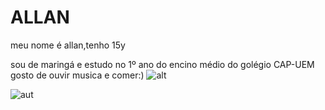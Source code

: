 # ALLAN

meu nome é allan,tenho 15y

sou de maringá e estudo no 1º ano do encino médio do golégio CAP-UEM
gosto de ouvir musica e comer:) 
![alt](https://img.quizur.com/f/img637f61154ba006.59242851.jpg?lastEdited=1669292347)


![aut](https://github.com/llanzin/allan-/assets/146108556/698a4b0e-b174-4019-94a3-00fa2a5a39df)

